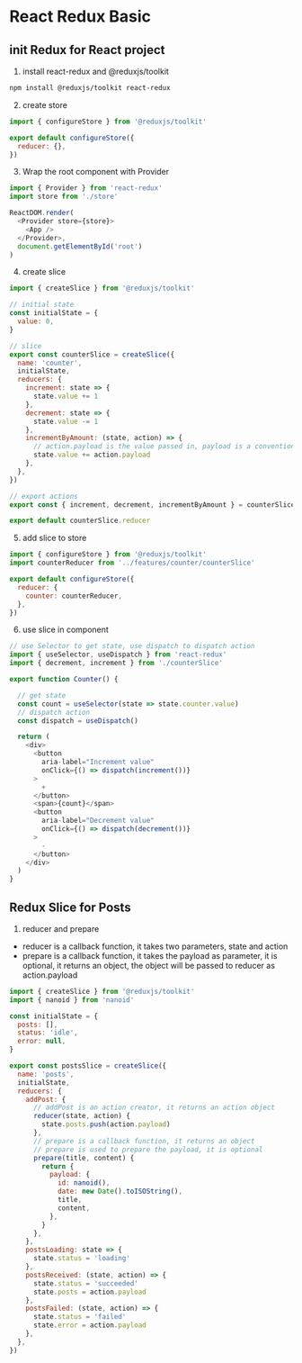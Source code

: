 # React Redux Basic

## init Redux for React project
1. install react-redux and @reduxjs/toolkit
```bash
npm install @reduxjs/toolkit react-redux
```

2. create store
```javascript
import { configureStore } from '@reduxjs/toolkit'

export default configureStore({
  reducer: {},
})
```

3. Wrap the root component with Provider
```javascript
import { Provider } from 'react-redux'
import store from './store'

ReactDOM.render(
  <Provider store={store}>
    <App />
  </Provider>,
  document.getElementById('root')
)
```

4. create slice
```javascript
import { createSlice } from '@reduxjs/toolkit'

// initial state
const initialState = {
  value: 0,
}

// slice
export const counterSlice = createSlice({
  name: 'counter',
  initialState,
  reducers: {
    increment: state => {
      state.value += 1
    },
    decrement: state => {
      state.value -= 1
    },
    incrementByAmount: (state, action) => {
      // action.payload is the value passed in, payload is a convention
      state.value += action.payload
    },
  },
})

// export actions
export const { increment, decrement, incrementByAmount } = counterSlice.actions

export default counterSlice.reducer
```
5. add slice to store
```javascript
import { configureStore } from '@reduxjs/toolkit'
import counterReducer from '../features/counter/counterSlice'

export default configureStore({
  reducer: {
    counter: counterReducer,
  },
})
```

6. use slice in component
```javascript
// use Selector to get state, use dispatch to dispatch action
import { useSelector, useDispatch } from 'react-redux'
import { decrement, increment } from './counterSlice'

export function Counter() {

  // get state
  const count = useSelector(state => state.counter.value)
  // dispatch action
  const dispatch = useDispatch()

  return (
    <div>
      <button
        aria-label="Increment value"
        onClick={() => dispatch(increment())}
      >
        +
      </button>
      <span>{count}</span>
      <button
        aria-label="Decrement value"
        onClick={() => dispatch(decrement())}
      >
        -
      </button>
    </div>
  )
}
```

## Redux Slice for Posts
1. reducer and prepare
- reducer is a callback function, it takes two parameters, state and action
- prepare is a callback function, it takes the payload as parameter, it is optional, it returns an object, the object will be passed to reducer as action.payload

```javascript
import { createSlice } from '@reduxjs/toolkit'
import { nanoid } from 'nanoid'

const initialState = {
  posts: [],
  status: 'idle',
  error: null,
}

export const postsSlice = createSlice({
  name: 'posts',
  initialState,
  reducers: {
    addPost: {
      // addPost is an action creator, it returns an action object
      reducer(state, action) {
        state.posts.push(action.payload)
      },
      // prepare is a callback function, it returns an object
      // prepare is used to prepare the payload, it is optional
      prepare(title, content) {
        return {
          payload: {
            id: nanoid(),
            date: new Date().toISOString(),
            title,
            content,
          },
        }
      },
    },
    postsLoading: state => {
      state.status = 'loading'
    },
    postsReceived: (state, action) => {
      state.status = 'succeeded'
      state.posts = action.payload
    },
    postsFailed: (state, action) => {
      state.status = 'failed'
      state.error = action.payload
    },
  },
})
```